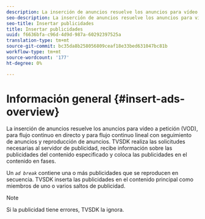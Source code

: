```yaml
---
description: La inserción de anuncios resuelve los anuncios para vídeo a petición (VOD), para flujo continuo en directo y para flujo continuo lineal con seguimiento de anuncios y reproducción de anuncios. TVSDK realiza las solicitudes necesarias al servidor de publicidad, recibe información sobre las publicidades del contenido especificado y coloca las publicidades en el contenido en fases.
seo-description: La inserción de anuncios resuelve los anuncios para vídeo a petición (VOD), para flujo continuo en directo y para flujo continuo lineal con seguimiento de anuncios y reproducción de anuncios. TVSDK realiza las solicitudes necesarias al servidor de publicidad, recibe información sobre las publicidades del contenido especificado y coloca las publicidades en el contenido en fases.
seo-title: Insertar publicidades
title: Insertar publicidades
uuid: f6636bfa-c96d-4d9d-987a-60292397525a
translation-type: tm+mt
source-git-commit: bc35da8b258056809ceaf18e33bed631047bc81b
workflow-type: tm+mt
source-wordcount: '177'
ht-degree: 0%

---
```



# Información general {#insert-ads-overview}

La inserción de anuncios resuelve los anuncios para vídeo a petición (VOD), para flujo continuo en directo y para flujo continuo lineal con seguimiento de anuncios y reproducción de anuncios. TVSDK realiza las solicitudes necesarias al servidor de publicidad, recibe información sobre las publicidades del contenido especificado y coloca las publicidades en el contenido en fases.

Un *`ad break`* contiene una o más publicidades que se reproducen en secuencia. TVSDK inserta las publicidades en el contenido principal como miembros de uno o varios saltos de publicidad.

>[!NOTE]
>
>Si la publicidad tiene errores, TVSDK la ignora.